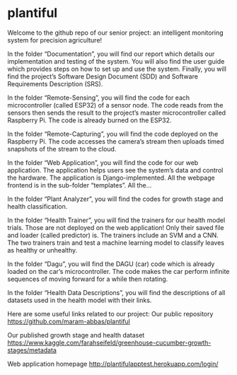 # plantiful

Welcome to the github repo of our senior project: an intelligent monitoring system for precision agriculture!

In the folder “Documentation”, you will find our report which details our implementation and testing of the system. You will also find the user guide which provides steps on how to set up and use the system. Finally, you will find the project’s Software Design Document (SDD) and Software Requirements Description (SRS).

In the folder “Remote-Sensing”, you will find the code for each microcontroller (called ESP32) of a sensor node. The code reads from the sensors then sends the result to the project’s master microcontroller called Raspberry Pi. The code is already burned on the ESP32.

In the folder “Remote-Capturing”, you will find the code deployed on the Raspberry Pi. The code accesses the camera’s stream then uploads timed snapshots of the stream to the cloud.

In the folder “Web Application”, you will find the code for our web application. The application helps users see the system’s data and control the hardware. The application is Django-implemented. All the webpage frontend is in the sub-folder “templates”. All the…

In the folder “Plant Analyzer”, you will find the codes for growth stage and health classification. 

In the folder “Health Trainer”, you will find the trainers for our health model trials. Those are not deployed on the web application! Only their saved file and loader (called predictor) is. The trainers include an SVM and a CNN. The two trainers train and test a machine learning model to classify leaves as healthy or unhealthy.

In the folder “Dagu”, you will find the DAGU (car) code which is already loaded on the car’s microcontroller. The code makes the car perform infinite sequences of moving forward for a while then rotating.

In the folder “Health Data Descriptions”, you will find the descriptions of all datasets used in the health model with their links.


Here are some useful links related to our project:
Our public repository
https://github.com/maram-abbas/plantiful

Our published growth stage and health dataset
https://www.kaggle.com/farahseifeld/greenhouse-cucumber-growth-stages/metadata

Web application homepage
http://plantifulapptest.herokuapp.com/login/
